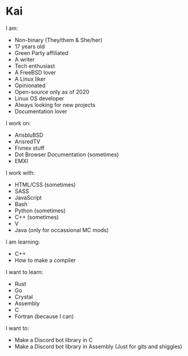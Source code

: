 # Kai
I am:
- Non-binary (They/them & She/her)
- 17 years old
- Green Party affiliated
- A writer
- Tech enthusiast
- A FreeBSD lover
- A Linux liker
- Opinionated
- Open-source only as of 2020
- Linux OS developer
- Always looking for new projects
- Documentation lover

I work on:
- ArisbluBSD
- ArisredTV
- Fivnex stuff
- Dot Browser Documentation (sometimes)
- EMXI

I work with:
- HTML/CSS (sometimes)
- SASS
- JavaScript
- Bash
- Python (sometimes)
- C++ (sometimes)
- V
- Java (only for occassional MC mods)

I am learning: 
- C++
- How to make a compiler

I want to learn:
- Rust
- Go
- Crystal
- Assembly
- C
- Fortran (because I can)

I want to:
- Make a Discord bot library in C
- Make a Discord bot library in Assembly (Just for gits and shiggles)
